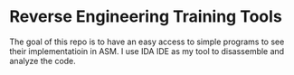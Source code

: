 # Reverse Engineering Training Tools

The goal of this repo is to have an easy access to simple programs to see their implementatioin in ASM. I use IDA IDE as my tool to disassemble and analyze the code.
